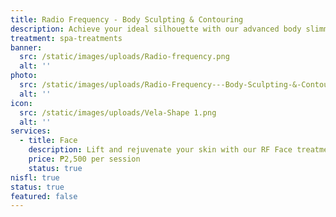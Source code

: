 ```yaml
---
title: Radio Frequency - Body Sculpting & Contouring
description: Achieve your ideal silhouette with our advanced body slimming treatments, combining the latest technology with expert care. At Luks Spa and Aesthetics, we offer non-invasive solutions designed to sculpt and tone your body, targeting stubborn fat and enhancing your natural contours. Our state-of-the-art procedures are customized to meet your specific goals, ensuring effective and visible results. Enjoy a transformative experience in our luxurious setting, and step out with renewed confidence and a beautifully refined figure.
treatment: spa-treatments
banner:
  src: /static/images/uploads/Radio-frequency.png
  alt: ''
photo:
  src: /static/images/uploads/Radio-Frequency---Body-Sculpting-&-Contouring.png
  alt: ''
icon:
  src: /static/images/uploads/Vela-Shape 1.png
  alt: ''
services:
  - title: Face
    description: Lift and rejuvenate your skin with our RF Face treatment. This non-invasive procedure stimulates collagen production, reduces fine lines, and improves skin elasticity — giving you a tighter, smoother, and more youthful glow.
    price: ₱2,500 per session
    status: true
nisfl: true
status: true
featured: false
---
```


